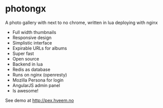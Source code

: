 photongx
========

A photo gallery with next to no chrome, written in lua deploying with nginx


 * Full width thumbnails
 * Responsive design
 * Simplistic interface
 * Expirable URLs for albums
 * Super fast
 * Open source
 * Backend in lua
 * Redis as database
 * Runs on nginx (openresty)
 * Mozilla Persona for login
 * AngularJS admin panel
 * Is awesome!
 

 See demo at <http://pex.hveem.no>
